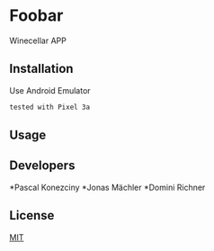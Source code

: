 # Foobar

Winecellar APP

## Installation

Use Android Emulator

```bash
tested with Pixel 3a
```

## Usage



## Developers

*Pascal Konezciny
*Jonas Mächler
*Domini Richner


## License
[MIT](https://choosealicense.com/licenses/mit/)
